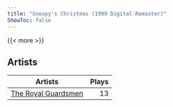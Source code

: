 ```yaml
---
title: "Snoopy's Christmas (1999 Digital Remaster)"
ShowToc: false
---
```


{{< more >}}

## Artists
Artists | Plays 
----- | -----: 
[The Royal Guardsmen](/artists/the-royal-guardsmen-38732) | 13

